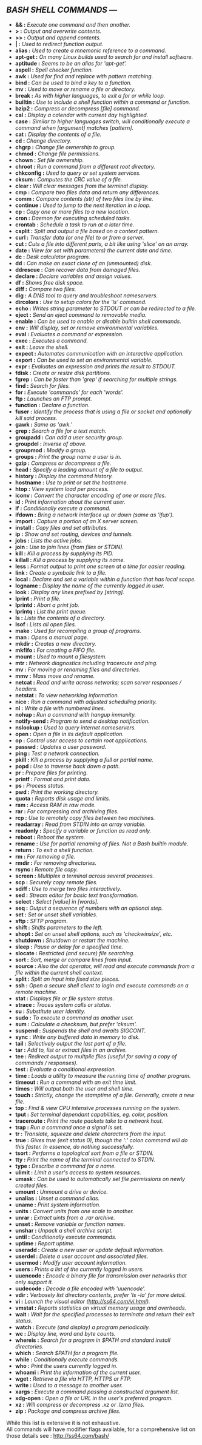 ## **_BASH SHELL COMMANDS &mdash;_**

* **&& :** _Execute one command and then another._
* **> :** _Output and overwrite contents._
* **>> :** _Output and append contents._
* **| :** _Used to redirect function output._
* **alias :** _Used to create a mnemonic reference to a command._
* **apt-get :** _On many Linux builds used to search for and install software._
* **aptitude :** _Seems to be an alias for 'apt-get'._
* **aspell :** _Spell checker function._
* **awk :** _Used for find and replace with pattern matching._
* **bind :** _Can be used to bind a key to a function._
* **mv :** _Used to move or rename a file or directory._
* **break :** _As with higher languages, to exit a for or while loop._
* **builtin :** _Use to include a shell function within a command or function._
* **bzip2 :** _Compress or decompress [file] command._
* **cal :** _Display a calendar with current day highlighted._
* **case :** _Similar to higher languages switch, will conditionally execute a command when [argument] matches [pattern]._
* **cat :** _Display the contents of a file._
* **cd :** _Change directory._
* **chgrp :** _Change file ownership to group._
* **chmod :** _Change file permissions._
* **chown :** _Set file ownership._
* **chroot :** _Run a command from a different root directory._
* **chkconfig :** _Used to query or set system services._
* **cksum :** _Computes the CRC value of a file._
* **clear :** _Will clear messages from the terminal display._
* **cmp :** _Compare two files data and return any differences._
* **comm :** _Compare contents (str) of two files line by line._
* **continue :** _Used to jump to the next iteration in a loop._
* **cp :** _Copy one or more files to a new location._
* **cron :** _Daemon for executing scheduled tasks._
* **crontab :** _Schedule a task to run at a later time._
* **csplit :** _Split and output a file based on a context pattern._
* **curl :** _Transfer data (or one file) to or from a server._
* **cut :** _Cuts a file into different parts, a bit like using 'slice' on an array._
* **date :** _View (or set with parameters) the current date and time._
* **dc :** _Desk calculator program._
* **dd :** _Can make an exact clone of an (unmounted) disk._
* **ddrescue :** _Can recover data from damaged files._
* **declare :** _Declare variables and assign values._
* **df :** _Shows free disk space._
* **diff :** _Compare two files._
* **dig :** _A DNS tool to query and troubleshoot nameservers._
* **dircolors :** _Use to setup colors for the 'ls' command._
* **echo :** _Writes string parameter to STDOUT or can be redirected to a file._
* **eject :** _Send an eject command to removable media._
* **enable :** _Can be used to enable or disable builtin shell commands._
* **env :** _Will display, set or remove environmental variables._
* **eval :** _Evaluates a command or expression._
* **exec :** _Executes a command._
* **exit :** _Leave the shell._
* **expect :** _Automates communication with an interactive application._
* **export :** _Can be used to set an environmental variable._
* **expr :** _Evaluates an expression and prints the result to STDOUT._
* **fdisk :** _Create or resize disk partitions._
* **fgrep :** _Can be faster than 'grep' if searching for multiple strings._
* **find :** _Search for files._
* **for :** _Execute 'commands' for each 'words'._
* **ftp :** _Launches an FTP prompt._
* **function :** _Declare a function._
* **fuser :** _Identify the process that is using a file or socket and optionally kill said process._
* **gawk :** _Same as 'awk._'
* **grep :** _Search a file for a text match._
* **groupadd :** _Can add a user security group._
* **groupdel :** _Inverse of above._
* **groupmod :** _Modify a group._
* **groups :** _Print the group name a user is in._
* **gzip :** _Compress or decompress a file._
* **head :** _Specify a leading amount of a file to output._
* **history :** _Display the command history._
* **hostname :** _Use to print or set the hostname._
* **htop :** _View system load per process._
* **iconv :** _Convert the character encoding of one or more files._
* **id :** _Print information about the current user._
* **if :** _Conditionally execute a command._
* **ifdown :** _Bring a network interface up or down (same as 'ifup')._
* **import :** _Capture a portion of an X server screen._
* **install :** _Copy files and set attributes._
* **ip :** _Show and set routing, devices and tunnels._
* **jobs :** _Lists the active jobs._
* **join :** _Use to join lines (from files or STDIN)._
* **kill :** _Kill a process by supplying its PID._
* **killall :** _Kill a process by supplying its name._
* **less :** _Format output to print one screen at a time for easier reading._
* **link :** _Create a symbolic link to a file._
* **local :** _Declare and set a variable within a function that has local scope._
* **logname :** _Display the name of the currently logged in user._
* **look :** _Display any lines prefixed by [string]._
* **lprint :** _Print a file._
* **lprintd :** _Abort a print job._
* **lprintq :** _List the print queue._
* **ls :** _Lists the contents of a directory._
* **lsof :** _Lists all open files._
* **make :** _Used for recompiling a group of programs._
* **man :** _Opens a manual page._
* **mkdir :** _Creates a new directory._
* **mkfifo :** _For creating a FIFO file._
* **mount :** _Used to mount a filesystem._
* **mtr :** _Network diagnostics including traceroute and ping._
* **mv :** _For moving or renaming files and directories._
* **mmv :** _Mass move and rename._
* **netcat :** _Read and write across networks; scan server responses / headers._
* **netstat :** _To view networking information._
* **nice :** _Run a command with adjusted scheduling priority._
* **nl :** _Write a file with numbered lines._
* **nohup :** _Run a command with hangup immunity._
* **notify-send :** _Program to send a desktop notification._
* **nslookup :** _Used to query internet nameservers._
* **open :** _Open a file in its default application._
* **op :** _Control user access to certain root applications._
* **passwd :** _Updates a user password._
* **ping :** _Test a network connection._
* **pkill :** _Kill a process by supplying a full or partial name._
* **popd :** _Use to traverse back down a path._
* **pr :** _Prepare files for printing._
* **printf :** _Format and print data._
* **ps :** _Process status._
* **pwd :** _Print the working directory._
* **quota :** _Reports disk usage and limits._
* **ram :** _Access RAM in raw mode._
* **rar :** _For compressing and archiving files._
* **rcp :** _Use to remotely copy files between two machines._
* **readarray :** _Read from STDIN into an array variable._
* **readonly :** _Specify a variable or function as read only._
* **reboot :** _Reboot the system._
* **rename :** _Use for partial renaming of files. Not a Bash builtin module._
* **return :** _To exit a shell function._
* **rm :** _For removing a file._
* **rmdir :** _For removing directories._
* **rsync :** _Remote file copy._
* **screen :** _Multiplex a terminal across several processes._
* **scp :** _Securely copy remote files._
* **sdiff :** _Use to merge two files interactively._
* **sed :** _Stream editor for basic text transformation._
* **select :** _Select [value] in [words]._
* **seq :** _Output a sequence of numbers with an optional step._
* **set :** _Set or unset shell variables._
* **sftp :** _SFTP program._
* **shift :** _Shifts parameters to the left._
* **shopt :** _Set on unset shell options, such as 'checkwinsize', etc._
* **shutdown :** _Shutdown or restart the machine._
* **sleep :** _Pause or delay for a specified time._
* **slocate :** _Restricted (and secure) file searching._
* **sort :** _Sort, merge or compare lines from input._
* **source :** _Also the dot operator, will read and execute commands from a file within the current shell context._
* **split :** _Split an input into fixed size pieces._
* **ssh :** _Open a secure shell client to login and execute commands on a remote machine._
* **stat :** _Displays file or file system status._
* **strace :** _Traces system calls or status._
* **su :** _Substitute user identity._
* **sudo :** _To execute a command as another user._
* **sum :** _Calculate a checksum, but prefer 'cksum'._
* **suspend :** _Suspends the shell and awaits SIGCONT._
* **sync :** _Write any buffered data in memory to disk._
* **tail :** _Selectively output the last part of a file._
* **tar :** _Add to, list or extract files in an archive._
* **tee :** _Redirect output to multpile files (useful for saving a copy of commands / responses)._
* **test :** _Evaluate a conditional expression._
* **time :** _Loads a utility to measure the running time of another program._
* **timeout :** _Run a command with an exit time limit._
* **times :** _Will output both the user and shell time._
* **touch :** _Strictly, change the stamptime of a file. Generally, create a new file._
* **top :** _Find & view CPU intensive processes running on the system._
* **tput :** _Set terminal dependant capabilities, eg. color, position._
* **traceroute :** _Print the route packets take to a network host._
* **trap :** _Run a command once a signal is set._
* **tr :** _Translate, squeeze and delete characters from the input._
* **true :** _Gives true (exit status 0), though the ':' colon command will do this faster. In essence, do nothing successfully._
* **tsort :** _Performs a topological sort from a file or STDIN._
* **tty :** _Print the name of the terminal connected to STDIN._
* **type :** _Describe a command for a name._
* **ulimit :** _Limit a user's access to system resources._
* **umask :** _Can be used to automatically set file permissions on newly created files._
* **umount :** _Unmount a drive or device._
* **unalias :** _Unset a command alias._
* **uname :** _Print system information._
* **units :** _Convert units from one scale to another._
* **unrar :** _Extract uints from a .rar archive._
* **unset :** _Remove variable or function names._
* **unshar :** _Unpack a shell archive script._
* **until :** _Conditionally execute commands._
* **uptime :** _Report uptime._
* **useradd :** _Create a new user or update default information._
* **userdel :** _Delete a user account and associated files._
* **usermod :** _Modify user account information._
* **users :** _Prints a list of the currently logged in users._
* **uuencode :** _Encode a binary file for transmission over networks that only support it._
* **uudecode :** _Decode a file encoded with 'uuencode'._
* **vdir :** _Verbosely list directory contents, prefer 'ls -la' for more detail._
* **vi :** _Launch the visual editor (http://ss64.com/vi.html)._
* **vmstat :** _Reports statistics on virtual memory usage and overheads._
* **wait :** _Wait for the specified processes to terminate and return their exit status._
* **watch :** _Execute (and display) a program periodically._
* **wc :** _Display line, word and byte counts._
* **whereis :** _Search for a program in $PATH and standard install directories._
* **which :** _Search $PATH for a program file._
* **while :** _Conditionally execute commands._
* **who :** _Print the users currently logged in._
* **whoami :** _Print the information of the current user._
* **wget :** _Retrieve a file via HTTP, HTTPS or FTP._
* **write :** _Used to a message to another user._
* **xargs :** _Execute a command passing a constructed argument list._
* **xdg-open :** _Open a file or URL in the user's preferred program._
* **xz :** _Will compress or decompress .xz or .lzma files._
* **zip :** _Package and compress archive files._

While this list is extensive it is not exhaustive.<br>
All commands will have modifier flags available, for a comprehensive list on those details see : http://ss64.com/bash/
